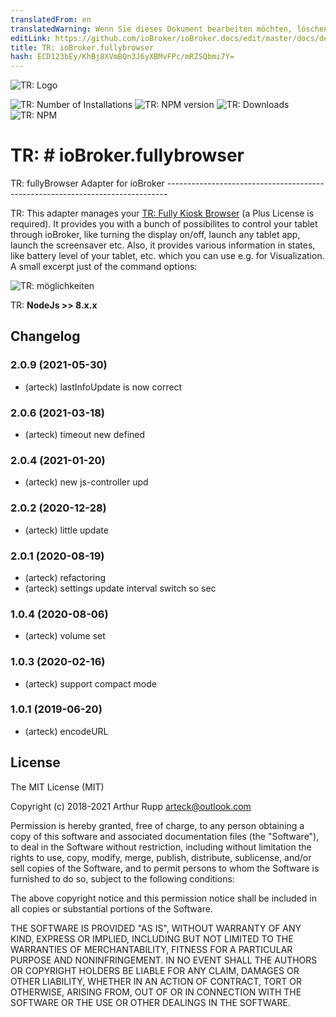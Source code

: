 ```yaml
---
translatedFrom: en
translatedWarning: Wenn Sie dieses Dokument bearbeiten möchten, löschen Sie bitte das Feld "translationsFrom". Andernfalls wird dieses Dokument automatisch erneut übersetzt
editLink: https://github.com/ioBroker/ioBroker.docs/edit/master/docs/de/adapterref/iobroker.fullybrowser/README.md
title: TR: ioBroker.fullybrowser
hash: ECD123bEy/KhBj8XVmBQn3J6yXBMvFPc/mRZSQbmi7Y=
---
```

![TR: Logo](../../../en/adapterref/iobroker.fullybrowser/admin/fully.png)

![TR: Number of Installations](http://iobroker.live/badges/fullybrowser-stable.svg)
![TR: NPM version](http://img.shields.io/npm/v/iobroker.fullybrowser.svg)
![TR: Downloads](https://img.shields.io/npm/dm/iobroker.fullybrowser.svg)
![TR: NPM](https://nodei.co/npm/iobroker.fullybrowser.png?downloads=true)

TR: # ioBroker.fullybrowser
=================

TR: fullyBrowser Adapter for ioBroker ------------------------------------------------------------------------------

TR: This adapter manages your [TR: Fully Kiosk Browser](https://www.fully-kiosk.com) (a Plus License is required). It provides you with a bunch of possibilites to control your tablet through ioBroker, like turning the display on/off, launch any tablet app, launch the screensaver etc. Also, it provides various information in states, like battery level of your tablet, etc. which you can use e.g. for Visualization.
A small excerpt just of the command options:

![TR: möglichkeiten](https://github.com/arteck/iobroker.fullyBrowser/blob/master/doku/auszug.png)

TR: <b>NodeJs >> 8.x.x </b>

## Changelog

### 2.0.9 (2021-05-30)
* (arteck)  lastInfoUpdate is now correct

### 2.0.6 (2021-03-18)
* (arteck) timeout new defined

### 2.0.4 (2021-01-20)
* (arteck) new js-controller upd

### 2.0.2 (2020-12-28)
* (arteck) little update

### 2.0.1 (2020-08-19)
* (arteck) refactoring
* (arteck) settings update interval switch so sec

### 1.0.4 (2020-08-06)
* (arteck) volume set

### 1.0.3 (2020-02-16)
* (arteck) support compact mode

### 1.0.1 (2019-06-20)
* (arteck) encodeURL

## License
The MIT License (MIT)

Copyright (c) 2018-2021 Arthur Rupp <arteck@outlook.com>

Permission is hereby granted, free of charge, to any person obtaining a copy
of this software and associated documentation files (the "Software"), to deal
in the Software without restriction, including without limitation the rights
to use, copy, modify, merge, publish, distribute, sublicense, and/or sell
copies of the Software, and to permit persons to whom the Software is
furnished to do so, subject to the following conditions:

The above copyright notice and this permission notice shall be included in
all copies or substantial portions of the Software.

THE SOFTWARE IS PROVIDED "AS IS", WITHOUT WARRANTY OF ANY KIND, EXPRESS OR
IMPLIED, INCLUDING BUT NOT LIMITED TO THE WARRANTIES OF MERCHANTABILITY,
FITNESS FOR A PARTICULAR PURPOSE AND NONINFRINGEMENT. IN NO EVENT SHALL THE
AUTHORS OR COPYRIGHT HOLDERS BE LIABLE FOR ANY CLAIM, DAMAGES OR OTHER
LIABILITY, WHETHER IN AN ACTION OF CONTRACT, TORT OR OTHERWISE, ARISING FROM,
OUT OF OR IN CONNECTION WITH THE SOFTWARE OR THE USE OR OTHER DEALINGS IN
THE SOFTWARE.